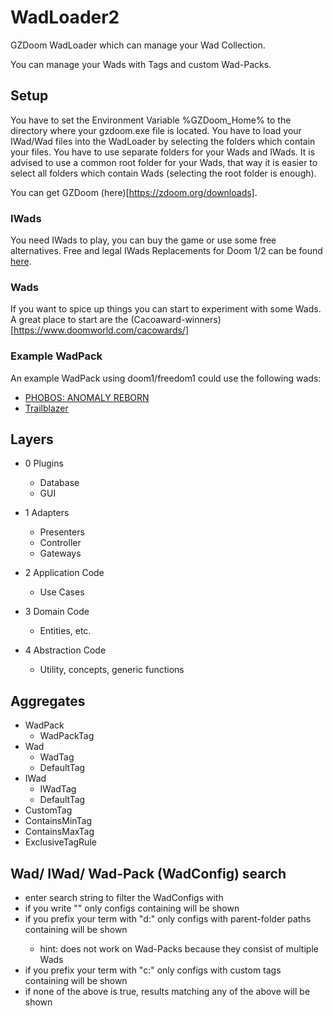 # WadLoader2
GZDoom WadLoader which can manage your Wad Collection.

You can manage your Wads with Tags and custom Wad-Packs.

## Setup
You have to set the Environment Variable %GZDoom_Home% to the directory where your gzdoom.exe file is located.
You have to load your IWad/Wad files into the WadLoader by selecting the folders which contain your files.
You have to use separate folders for your Wads and IWads. It is advised to use a common root folder for your Wads,
that way it is easier to select all folders which contain Wads (selecting the root folder is enough).

You can get GZDoom (here)[https://zdoom.org/downloads]. 
### IWads
You need IWads to play, you can buy the game or use some free alternatives. 
Free and legal IWads Replacements for Doom 1/2 can be found [here](https://github.com/freedoom/freedoom/releases/download/v0.12.1/freedoom-0.12.1.zip).

### Wads
If you want to spice up things you can start to experiment with some Wads.
A great place to start are the (Cacoaward-winners)[https://www.doomworld.com/cacowards/]
### Example WadPack
An example WadPack using doom1/freedom1 could use the following wads:
* [PHOBOS: ANOMALY REBORN](https://www.doomworld.com/idgames/levels/doom/Ports/p-r/par-lutz)
* [Trailblazer](https://forum.zdoom.org/viewtopic.php?t=47494) 

## Layers

* 0 Plugins
  * Database
  * GUI

* 1 Adapters
  * Presenters
  * Controller
  * Gateways

* 2 Application Code
  * Use Cases

* 3 Domain Code
  * Entities, etc.

* 4 Abstraction Code
  * Utility, concepts, generic functions 

## Aggregates

* WadPack
  * WadPackTag
* Wad
  * WadTag 
  * DefaultTag
* IWad
  * IWadTag 
  * DefaultTag
* CustomTag
* ContainsMinTag
* ContainsMaxTag
* ExclusiveTagRule

## Wad/ IWad/ Wad-Pack (WadConfig) search
* enter search string to filter the WadConfigs with
* if you write "<example>" only configs containing <example> will be shown
* if you prefix your term with "d:<exaple>" only configs with parent-folder paths containing <example> will be shown
  * hint: does not work on Wad-Packs because they consist of multiple Wads
* if you prefix your term with "c:<exaple>" only configs with custom tags containing <example> will be shown
* if none of the above is true, results matching any of the above will be shown
